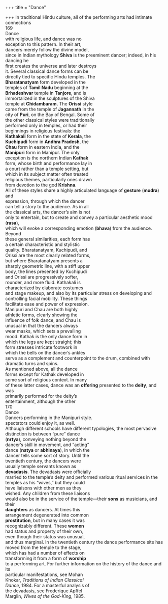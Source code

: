 +++
title = "Dance"

+++
In traditional Hindu culture, all of the performing arts had intimate connections  
169  
Dance  
with religious life, and dance was no  
exception to this pattern. In their art,  
dancers merely follow the divine model,  
since in Indian mythology **Shiva** is the preeminent dancer; indeed, in his dancing he  
first creates the universe and later destroys  
it. Several classical dance forms can be  
directly tied to specific Hindu temples. The  
**Bharatanatyam** form developed in the  
temples of **Tamil Nadu** beginning at the  
**Brhadeshvar** temple in **Tanjore**, and is  
immortalized in the sculptures of the Shiva  
temple at **Chidambaram.** The **Orissi** style  
came from the temple of **Jagannath** in the  
city of **Puri**, on the Bay of Bengal. Some of  
the other classical styles were traditionally  
performed only in temples, or had their  
beginnings in religious festivals: the  
**Kathakali** form in the state of **Kerala**, the  
**Kuchipudi** form in **Andhra Pradesh**, the  
**Chau** form in eastern India, and the  
**Manipuri** form in Manipur. The only  
exception is the northern Indian **Kathak**  
form, whose birth and performance lay in  
a court rather than a temple setting, but  
which in its subject matter often treated  
religious themes, particularly ones drawn  
from devotion to the god **Krishna**.  
All of these styles share a highly articulated language of **gesture** (**mudra**) and  
expression, through which the dancer  
can tell a story to the audience. As in all  
the classical arts, the dancer’s aim is not  
only to entertain, but to create and convey a particular aesthetic mood (**rasa**),  
which will evoke a corresponding emotion (**bhava**) from the audience. Beyond  
these general similarities, each form has  
a certain characteristic and stylistic  
quality. Bharatanatyam, Kuchipudi, and  
Orissi are the most clearly related forms,  
but where Bharatanatyam presents a  
sharply geometric line, with a stiff upper  
body, the lines presented by Kuchipudi  
and Orissi are progressively softer,  
rounder, and more fluid. Kathakali is  
characterized by elaborate costumes  
and stage makeup, and also by its particular stress on developing and controlling facial mobility. These things  
facilitate ease and power of expression.  
Manipuri and Chau are both highly  
athletic forms, clearly showing the  
influence of folk dance, and Chau is  
unusual in that the dancers always  
wear masks, which sets a prevailing  
mood. Kathak is the only dance form in  
which the legs are kept straight; this  
form stresses intricate footwork in  
which the bells on the dancer’s ankles  
serve as a complement and counterpoint to the drum, combined with dramatic turns and spins.  
As mentioned above, all the dance  
forms except for Kathak developed in  
some sort of religious context. In many  
of these latter cases, dance was an **offering** presented to the **deity**, and was  
primarily performed for the deity’s  
entertainment, although the other  
170  
Dance  
Dancers performing in the Manipuri style.  
spectators could enjoy it, as well.  
Although different schools have different typologies, the most pervasive distinction is between “pure” dance  
(**nrtya**), conveying nothing beyond the  
dancer’s skill in movement, and “acting”  
dance (**natya** or **abhinaya**), in which the  
dancer tells some sort of story. Until the  
twentieth century, the dancers were  
usually temple servants known as  
**devadasis**. The devadasis were officially  
married to the temple’s deity and performed various ritual services in the  
temples as his “wives,” but they could  
have liaisons with other men as they  
wished. Any children from these liaisons  
would also be in the service of the temple—their **sons** as musicians, and their  
**daughters** as dancers. At times this  
arrangement degenerated into common  
**prostitution**, but in many cases it was  
recognizably different. These **women**  
had status and property of their own,  
even though their status was unusual,  
and thus marginal. In the twentieth century the dance performance site has  
moved from the temple to the stage,  
which has had a number of effects on  
transforming it from a form of **worship**  
to a performing art. For further information on the history of the dance and its  
particular manifestations, see Mohan  
Khokar, *Traditions of Indian Classical*  
*Dance*, 1984. For a masterful analysis of  
the devadasis, see Frederique Apffel  
Marglin, *Wives of the God-King*, 1985.